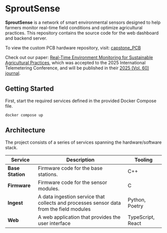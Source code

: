 # SproutSense

**SproutSense** is a network of smart environmental sensors designed to help farmers monitor real-time field conditions and optimize agricultural practices. This repository contains the source code for the web dashboard and backend server.

To view the custom PCB hardware repository, visit: [capstone_PCB](https://github.com/jchanDev/capstone_PCB)

Check out our paper: [Real-Time Environment Monitoring for Sustainable Agricultural Practices](https://github.com/BK1031/SproutSense/blob/main/itc25.pdf), which was accepted to the 2025 International Telemetering Conference, and will be published in their [2025 (Vol. 60) journal](https://repository.arizona.edu/handle/10150/575867).

## Getting Started

First, start the required services defined in the provided Docker Compose file.

```
docker compose up
```

## Architecture

The project consists of a series of services spanning the hardware/software stack.

| Service          | Description                                                                             | Tooling           |
| ---------------- | --------------------------------------------------------------------------------------- | ----------------- |
| **Base Station** | Firmware code for the base stations.                                                    | C++               |
| **Firmware**     | Firmware code for the sensor modules.                                                   | C                 |
| **Ingest**       | A data ingestion service that collects and processes sensor data from the field modules | Python, Poetry    |
| **Web**          | A web application that provides the user interface                                      | TypeScript, React |
